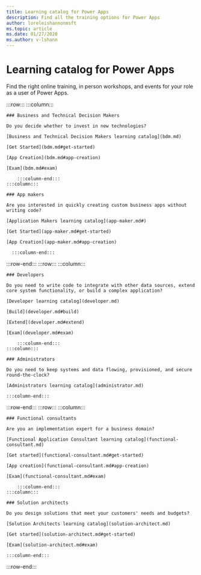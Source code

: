 ```yaml
---
title: Learning catalog for Power Apps
description: Find all the training options for Power Apps
author: loreleishannonmsft
ms.topic: article
ms.date: 01/27/2020
ms.author: v-lshann
---
```

# Learning catalog for Power Apps

Find the right online training, in person workshops, and events for your role as a user of Power Apps.

:::row:::
    :::column:::

    ### Business and Technical Decision Makers

    Do you decide whether to invest in new technologies? 

    [Business and Technical Decision Makers learning catalog](bdm.md)

    [Get Started](bdm.md#get-started)

    [App Creation](bdm.md#app-creation)

    [Exam](bdm.md#exam)

        :::column-end:::
    :::column:::

    ### App makers

    Are you interested in quickly creating custom business apps without writing code? 

    [Application Makers learning catalog](app-maker.md#)

    [Get Started](app-maker.md#get-started)

    [App Creation](app-maker.md#app-creation)

      :::column-end:::
:::row-end:::
:::row:::
    :::column:::

    ### Developers

    Do you need to write code to integrate with other data sources, extend core system functionality, or build a complex application?

    [Developer learning catalog](developer.md)

    [Build](developer.md#build)

    [Extend](developer.md#extend)

    [Exam](developer.md#exam)

        :::column-end:::
    :::column:::

    ### Administrators

    Do you need to keep systems and data flowing, provisioned, and secure round-the-clock?

    [Administrators learning catalog](administrator.md)

    :::column-end:::
:::row-end:::
:::row:::
    :::column:::

    ### Functional consultants

    Are you an implementation expert for a business domain? 

    [Functional Application Consultant learning catalog](functional-consultant.md)

    [Get started](functional-consultant.md#get-started)

    [App creation](functional-consultant.md#app-creation)

    [Exam](functional-consultant.md#exam)

        :::column-end:::
    :::column:::

    ### Solution architects

    Do you design solutions that meet your customers' needs and budgets?

    [Solution Architects learning catalog](solution-architect.md)

    [Get started](solution-architect.md#get-started)

    [Exam](solution-architect.md#exam)

    :::column-end:::
:::row-end:::

